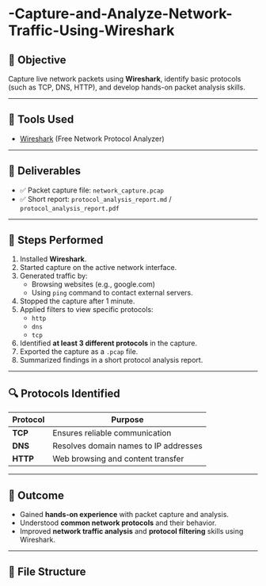 # -Capture-and-Analyze-Network-Traffic-Using-Wireshark

## 📌 Objective
Capture live network packets using **Wireshark**, identify basic protocols (such as TCP, DNS, HTTP), and develop hands-on packet analysis skills.

---

## 🧰 Tools Used
- [Wireshark](https://www.wireshark.org/) (Free Network Protocol Analyzer)

---

## 📂 Deliverables
- ✅ Packet capture file: `network_capture.pcap`
- ✅ Short report: `protocol_analysis_report.md` / `protocol_analysis_report.pdf`

---

## 📝 Steps Performed

1. Installed **Wireshark**.
2. Started capture on the active network interface.
3. Generated traffic by:
   - Browsing websites (e.g., google.com)
   - Using `ping` command to contact external servers.
4. Stopped the capture after 1 minute.
5. Applied filters to view specific protocols:
   - `http`
   - `dns`
   - `tcp`
6. Identified **at least 3 different protocols** in the capture.
7. Exported the capture as a `.pcap` file.
8. Summarized findings in a short protocol analysis report.

---

## 🔍 Protocols Identified

| Protocol | Purpose                                |
|----------|----------------------------------------|
| **TCP**  | Ensures reliable communication         |
| **DNS**  | Resolves domain names to IP addresses  |
| **HTTP** | Web browsing and content transfer      |

---

## 📌 Outcome
- Gained **hands-on experience** with packet capture and analysis.
- Understood **common network protocols** and their behavior.
- Improved **network traffic analysis** and **protocol filtering** skills using Wireshark.

---

## 📁 File Structure
